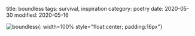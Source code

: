 title: boundless
tags: survival, inspiration
category: poetry 
date: 2020-05-30
modified: 2020-05-16

![boundless]({static}/images/boundless.png){: width=100% style="float:center; padding:16px"}    
